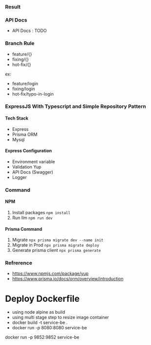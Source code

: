 ### Result

### API Docs

- API Docs : TODO

### Branch Rule

- feature/{}
- fixing/{}
- hot-fix/{}

ex:

- feature/login
- fixing/login
- hot-fix/typo-in-login

### ExpressJS With Typescript and Simple Repository Pattern

#### Tech Stack

- Express
- Prisma ORM
- Mysql

#### Express Configuration

- Environment variable
- Validation Yup
- API Docs (Swagger)
- Logger

### Command

#### NPM

1. Install packages
   `npm install`
2. Run llm
   `npm run dev`

#### Prisma Command

1. Migrate
   `npx prisma migrate dev --name init`
2. Migrate in Prod
   `npx prisma migrate deploy`
3. Generate prisma client
   `npx prisma generate`

### Refrerence

- https://www.npmjs.com/package/yup
- https://www.prisma.io/docs/orm/overview/introduction

# Deploy Dockerfile

- using node alpine as build
- using multi stage step to resize image container
- docker build -t service-be .
- docker run -p 8080:8080 service-be

docker run -p 9852:9852 service-be
